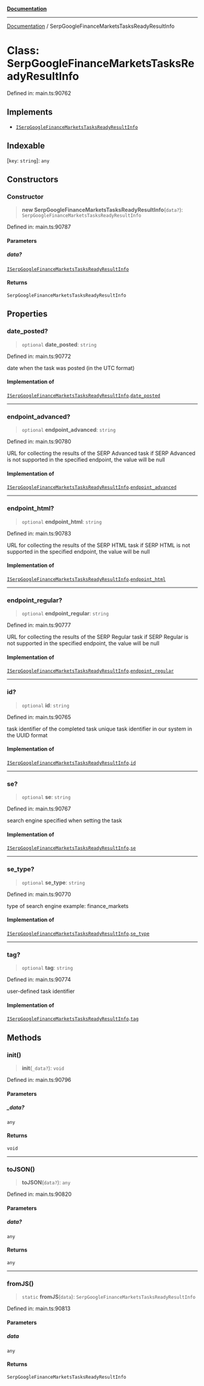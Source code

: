 [**Documentation**](../README.md)

***

[Documentation](../README.md) / SerpGoogleFinanceMarketsTasksReadyResultInfo

# Class: SerpGoogleFinanceMarketsTasksReadyResultInfo

Defined in: main.ts:90762

## Implements

- [`ISerpGoogleFinanceMarketsTasksReadyResultInfo`](../interfaces/ISerpGoogleFinanceMarketsTasksReadyResultInfo.md)

## Indexable

\[`key`: `string`\]: `any`

## Constructors

### Constructor

> **new SerpGoogleFinanceMarketsTasksReadyResultInfo**(`data?`): `SerpGoogleFinanceMarketsTasksReadyResultInfo`

Defined in: main.ts:90787

#### Parameters

##### data?

[`ISerpGoogleFinanceMarketsTasksReadyResultInfo`](../interfaces/ISerpGoogleFinanceMarketsTasksReadyResultInfo.md)

#### Returns

`SerpGoogleFinanceMarketsTasksReadyResultInfo`

## Properties

### date\_posted?

> `optional` **date\_posted**: `string`

Defined in: main.ts:90772

date when the task was posted (in the UTC format)

#### Implementation of

[`ISerpGoogleFinanceMarketsTasksReadyResultInfo`](../interfaces/ISerpGoogleFinanceMarketsTasksReadyResultInfo.md).[`date_posted`](../interfaces/ISerpGoogleFinanceMarketsTasksReadyResultInfo.md#date_posted)

***

### endpoint\_advanced?

> `optional` **endpoint\_advanced**: `string`

Defined in: main.ts:90780

URL for collecting the results of the SERP Advanced task
if SERP Advanced is not supported in the specified endpoint, the value will be null

#### Implementation of

[`ISerpGoogleFinanceMarketsTasksReadyResultInfo`](../interfaces/ISerpGoogleFinanceMarketsTasksReadyResultInfo.md).[`endpoint_advanced`](../interfaces/ISerpGoogleFinanceMarketsTasksReadyResultInfo.md#endpoint_advanced)

***

### endpoint\_html?

> `optional` **endpoint\_html**: `string`

Defined in: main.ts:90783

URL for collecting the results of the SERP HTML task
if SERP HTML is not supported in the specified endpoint, the value will be null

#### Implementation of

[`ISerpGoogleFinanceMarketsTasksReadyResultInfo`](../interfaces/ISerpGoogleFinanceMarketsTasksReadyResultInfo.md).[`endpoint_html`](../interfaces/ISerpGoogleFinanceMarketsTasksReadyResultInfo.md#endpoint_html)

***

### endpoint\_regular?

> `optional` **endpoint\_regular**: `string`

Defined in: main.ts:90777

URL for collecting the results of the SERP Regular task
if SERP Regular is not supported in the specified endpoint, the value will be null

#### Implementation of

[`ISerpGoogleFinanceMarketsTasksReadyResultInfo`](../interfaces/ISerpGoogleFinanceMarketsTasksReadyResultInfo.md).[`endpoint_regular`](../interfaces/ISerpGoogleFinanceMarketsTasksReadyResultInfo.md#endpoint_regular)

***

### id?

> `optional` **id**: `string`

Defined in: main.ts:90765

task identifier of the completed task
unique task identifier in our system in the UUID format

#### Implementation of

[`ISerpGoogleFinanceMarketsTasksReadyResultInfo`](../interfaces/ISerpGoogleFinanceMarketsTasksReadyResultInfo.md).[`id`](../interfaces/ISerpGoogleFinanceMarketsTasksReadyResultInfo.md#id)

***

### se?

> `optional` **se**: `string`

Defined in: main.ts:90767

search engine specified when setting the task

#### Implementation of

[`ISerpGoogleFinanceMarketsTasksReadyResultInfo`](../interfaces/ISerpGoogleFinanceMarketsTasksReadyResultInfo.md).[`se`](../interfaces/ISerpGoogleFinanceMarketsTasksReadyResultInfo.md#se)

***

### se\_type?

> `optional` **se\_type**: `string`

Defined in: main.ts:90770

type of search engine
example: finance_markets

#### Implementation of

[`ISerpGoogleFinanceMarketsTasksReadyResultInfo`](../interfaces/ISerpGoogleFinanceMarketsTasksReadyResultInfo.md).[`se_type`](../interfaces/ISerpGoogleFinanceMarketsTasksReadyResultInfo.md#se_type)

***

### tag?

> `optional` **tag**: `string`

Defined in: main.ts:90774

user-defined task identifier

#### Implementation of

[`ISerpGoogleFinanceMarketsTasksReadyResultInfo`](../interfaces/ISerpGoogleFinanceMarketsTasksReadyResultInfo.md).[`tag`](../interfaces/ISerpGoogleFinanceMarketsTasksReadyResultInfo.md#tag)

## Methods

### init()

> **init**(`_data?`): `void`

Defined in: main.ts:90796

#### Parameters

##### \_data?

`any`

#### Returns

`void`

***

### toJSON()

> **toJSON**(`data?`): `any`

Defined in: main.ts:90820

#### Parameters

##### data?

`any`

#### Returns

`any`

***

### fromJS()

> `static` **fromJS**(`data`): `SerpGoogleFinanceMarketsTasksReadyResultInfo`

Defined in: main.ts:90813

#### Parameters

##### data

`any`

#### Returns

`SerpGoogleFinanceMarketsTasksReadyResultInfo`
